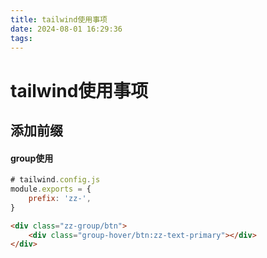```yaml
---
title: tailwind使用事项
date: 2024-08-01 16:29:36
tags:
---
```


# tailwind使用事项

## 添加前缀

#### group使用

```js
# tailwind.config.js
module.exports = {
    prefix: 'zz-',
}
```

```html
<div class="zz-group/btn">
    <div class="group-hover/btn:zz-text-primary"></div>
</div>
```